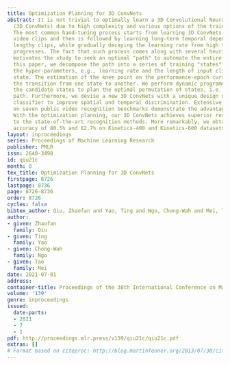 ```yaml
---
title: Optimization Planning for 3D ConvNets
abstract: It is not trivial to optimally learn a 3D Convolutional Neural Networks
  (3D ConvNets) due to high complexity and various options of the training scheme.
  The most common hand-tuning process starts from learning 3D ConvNets using short
  video clips and then is followed by learning long-term temporal dependency using
  lengthy clips, while gradually decaying the learning rate from high to low as training
  progresses. The fact that such process comes along with several heuristic settings
  motivates the study to seek an optimal "path" to automate the entire training. In
  this paper, we decompose the path into a series of training "states" and specify
  the hyper-parameters, e.g., learning rate and the length of input clips, in each
  state. The estimation of the knee point on the performance-epoch curve triggers
  the transition from one state to another. We perform dynamic programming over all
  the candidate states to plan the optimal permutation of states, i.e., optimization
  path. Furthermore, we devise a new 3D ConvNets with a unique design of dual-head
  classifier to improve spatial and temporal discrimination. Extensive experiments
  on seven public video recognition benchmarks demonstrate the advantages of our proposal.
  With the optimization planning, our 3D ConvNets achieves superior results when comparing
  to the state-of-the-art recognition methods. More remarkably, we obtain the top-1
  accuracy of 80.5% and 82.7% on Kinetics-400 and Kinetics-600 datasets, respectively.
layout: inproceedings
series: Proceedings of Machine Learning Research
publisher: PMLR
issn: 2640-3498
id: qiu21c
month: 0
tex_title: Optimization Planning for 3D ConvNets
firstpage: 8726
lastpage: 8736
page: 8726-8736
order: 8726
cycles: false
bibtex_author: Qiu, Zhaofan and Yao, Ting and Ngo, Chong-Wah and Mei, Tao
author:
- given: Zhaofan
  family: Qiu
- given: Ting
  family: Yao
- given: Chong-Wah
  family: Ngo
- given: Tao
  family: Mei
date: 2021-07-01
address:
container-title: Proceedings of the 38th International Conference on Machine Learning
volume: '139'
genre: inproceedings
issued:
  date-parts:
  - 2021
  - 7
  - 1
pdf: http://proceedings.mlr.press/v139/qiu21c/qiu21c.pdf
extras: []
# Format based on citeproc: http://blog.martinfenner.org/2013/07/30/citeproc-yaml-for-bibliographies/
---
```

